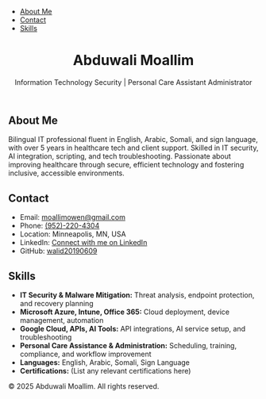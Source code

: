 <!DOCTYPE html>
<html lang="en">
<head>
  <meta charset="UTF-8" />
  <meta name="viewport" content="width=device-width, initial-scale=1.0" />
  <!-- "Abduwali" and "Moallim" are intentional proper names -->
  <title> Abduwali Moallim | IT Security </title>
  <meta name="description" content="Bilingual IT security and PCA administrator with 5+ years of healthcare technology, AI integration, and client support experience.">
  <meta name="keywords" content="IT Security, PCA, Healthcare Technology, AI Integration, Microsoft Azure, Google Cloud, Personal Care Assistance, Abduwali Moallim, Somali, Arabic, English, Sign Language">
  <link rel="stylesheet" href="style.css" />
  <link href="https://fonts.googleapis.com/css2?family=Roboto:wght@400;700&display=swap" rel="stylesheet">
</head>
<body>
  <nav aria-label="Primary navigation">
    <ul>
      <li><a href="#about">About Me</a></li>
      <li><a href="#contact">Contact</a></li>
      <li><a href="#skills">Skills</a></li>
    </ul>
  </nav>
  <main class="container" role="main">
    <header aria-label="Profile header">
      <h1>Abduwali Moallim</h1>
      <p>Information Technology Security | Personal Care Assistant Administrator</p>
    </header>
    <section id="about">
      <h2>About Me</h2>
      <p>
        Bilingual IT professional fluent in English, Arabic, Somali, and sign language, with over 5 years in healthcare tech and client support. Skilled in IT security, AI integration, scripting, and tech troubleshooting. Passionate about improving healthcare through secure, efficient technology and fostering inclusive, accessible environments.
      </p>
    </section>
    <section id="contact">
      <h2>Contact</h2>
      <ul>
        <li>Email: <a href="mailto:moallimowen@gmail.com">moallimowen@gmail.com</a></li>
        <li>Phone: <a href="tel:+19522204304">(952)-220-4304</a></li>
        <li>Location: Minneapolis, MN, USA</li>
       <li>
  LinkedIn: 
  <a href="https://www.linkedin.com/in/abduwali-moallim-08bb5094/" 
     target="_blank" 
     rel="noopener noreferrer" 
     aria-label="LinkedIn Profile">
     Connect with me on LinkedIn
  </a>
</li>
        <li>GitHub: <a href="https://github.com/walid20190609" aria-label="GitHub profile">walid20190609</a></li>
      </ul>
    </section>
    <section id="skills">
      <h2>Skills</h2>
      <ul>
        <li><strong>IT Security & Malware Mitigation:</strong> Threat analysis, endpoint protection, and recovery planning</li>
        <li><strong>Microsoft Azure, Intune, Office 365:</strong> Cloud deployment, device management, automation</li>
        <li><strong>Google Cloud, APIs, AI Tools:</strong> API integrations, AI service setup, and troubleshooting</li>
        <li><strong>Personal Care Assistance & Administration:</strong> Scheduling, training, compliance, and workflow improvement</li>
        <li><strong>Languages:</strong> English, Arabic, Somali, Sign Language</li>
        <li><strong>Certifications:</strong> (List any relevant certifications here)</li>
      </ul>
    </section>
  </main>
  <footer>
    <p>&copy; 2025 Abduwali Moallim. All rights reserved.</p>
  </footer>
</body>
</html>
